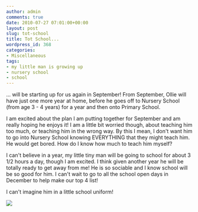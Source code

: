 ```yaml
---
author: admin
comments: true
date: 2010-07-27 07:01:00+00:00
layout: post
slug: tot-school
title: Tot School...
wordpress_id: 368
categories:
- Miscellaneous
tags:
- my little man is growing up
- nursery school
- school
---
```


... will be starting up for us again in September!  From September, Ollie will have just one more year at home, before he goes off to Nursery School (from age 3 - 4 years) for a year and then onto Primary School.  
  
I am excited about the plan I am putting together for September and am really hoping he enjoys it!  I am a little bit worried though, about teaching him too much, or teaching him in the wrong way.  By this I mean, I don't want him to go into Nursery School knowing EVERYTHING that they might teach him.  He would get bored.  How do I know how much to teach him myself?  
  
I can't believe in a year, my little tiny man will be going to school for about 3 1/2 hours a day, though I am excited.  I think given another year he will be totally ready to get away from me!  He is so sociable and I know school will be so good for him.  I can't wait to go to all the school open days in December to help make our top 4 list!  
  
I can't imagine him in a little school uniform!

![](https://blogger.googleusercontent.com/tracker/251139911615938991-3238030294305401004?l=www.outmumbered.com)
